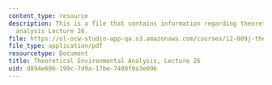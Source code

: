 ```yaml
---
content_type: resource
description: This is a file that contains information regarding theoretical environmental
  analysis Lecture 26.
file: https://ol-ocw-studio-app-qa.s3.amazonaws.com/courses/12-009j-theoretical-environmental-analysis-spring-2015/d894e606199c7d9a17be7409f0a3e096_MIT12_009JS15_26ecosystem.pdf
file_type: application/pdf
resourcetype: Document
title: Theoretical Environmental Analysis, Lecture 26
uid: d894e606-199c-7d9a-17be-7409f0a3e096
---
```

